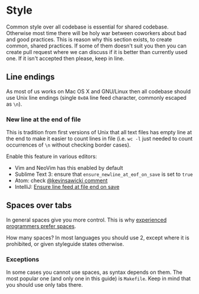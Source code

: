 # Style

Common style over all codebase is essential for shared codebase. Otherwise most time there will be holy war between coworkers about bad and good practices. This is reason why this section exists, to create common, shared practices. If some of them doesn't suit you then you can create pull request where we can discuss if it is better than currently used one. If it isn't accepted then please, keep in line.

## Line endings

As most of us works on Mac OS X and GNU/Linux then all codebase should use Unix line endings (single `0x0A` line feed character, commonly escaped as `\n`).

### New line at the end of file

This is tradition from first versions of Unix that all text files has empty line at the end to make it easier to count lines in file (i.e. `wc -l` just needed to count occurrences of `\n` without checking border cases).

Enable this feature in various editors:

- Vim and NeoVim has this enabled by default
- Sublime Text 3: ensure that `ensure_newline_at_eof_on_save` is set to `true`
- Atom: check [@kevinsawicki comment](https://github.com/atom/atom/issues/4741#issuecomment-67892695)
- IntelliJ: [Ensure line feed at file end on save](http://stackoverflow.com/a/16761228/1017941)


## Spaces over tabs

In general spaces give you more control. This is why [experienced programmers prefer spaces](http://stackoverflow.com/research/developer-survey-2015#tech-tabsspaces).

How many spaces? In most languages you should use 2, except where it is prohibited, or given styleguide states otherwise.

### Exceptions

In some cases you cannot use spaces, as syntax depends on them. The most popular one (and only one in this guide) is `Makefile`. Keep in mind that you should use only tabs there.